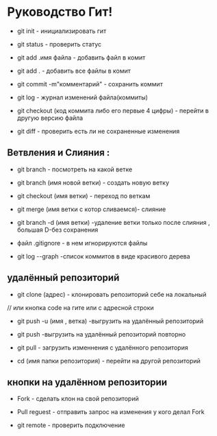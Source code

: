 # Руководство Гит!

* git init - инициализировать гит

* git status - проверить статус

* git add .имя файла - добавить файл в комит

* git add . - добавить все файлы в комит

* git commit -m"комментарий" - сохранить коммит

* git log - журнал изменений файла(коммиты)

* git checkout (код коммита либо его первые 4 цифры) - перейти в другую версию файла

* git diff - проверить есть ли не сохраненные изменения

## Ветвления и Слияния : 

* git branch - посмотреть на какой ветке

* git branch (имя новой ветки) - создать новую ветку

* git checkout (имя ветки) - переход по веткам

* git merge (имя ветки с котор сливаемся)- слияние 

* git branch -d (имя ветки) -удаление ветки только после слияния , большая D-без сохранения

* файл  .gitignore - в нем игнорируются файлы

* git log --graph -список коммитов в виде красивого дерева

## удалённый репозиторий

* git clone (адрес) - клонировать репозиторий себе на локальный

// или кнопка code на гите или с адресной строки

* git push -u (имя , ветка) -выгрузить на удалённый репозиторий

* git push  -выгрузить на удалённый репозиторий повторно

* git pull  - загрузить изменнения с удалённого репозитория

* cd (имя папки репозитория) - перейти на другой репозиторий

## кнопки на удалённом репозитории

* Fork - сделать клон на свой репозиторий

* Pull reguest - отправить запрос на изменения у кого делал Fork

* git remote  - проверить подключение





  



 




